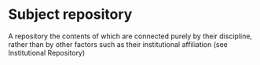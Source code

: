 # Subject repository
 
A repository the contents of which are connected purely by their discipline, rather than by other factors such as their institutional affiliation (see Institutional Repository)